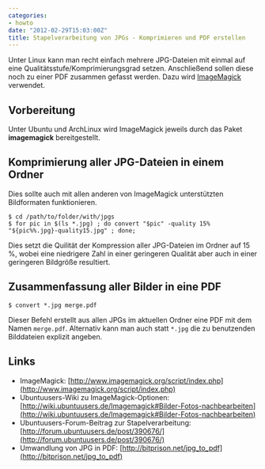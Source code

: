 ```yaml
---
categories:
- howto
date: "2012-02-29T15:03:00Z"
title: Stapelverarbeitung von JPGs - Komprimieren und PDF erstellen
---
```


Unter Linux kann man recht einfach mehrere JPG-Dateien mit einmal auf eine Qualitätsstufe/Komprimierungsgrad setzen. Anschließend sollen diese noch zu einer PDF zusammen gefasst werden. Dazu wird [ImageMagick](http://www.imagemagick.org/script/index.php) verwendet.

## Vorbereitung

Unter Ubuntu und ArchLinux wird ImageMagick jeweils durch das Paket **imagemagick** bereitgestellt.

## Komprimierung aller JPG-Dateien in einem Ordner

Dies sollte auch mit allen anderen von ImageMagick unterstützten Bildformaten funktionieren.

	$ cd /path/to/folder/with/jpgs
	$ for pic in $(ls *.jpg) ; do convert "$pic" -quality 15% "${pic%%.jpg}-quality15.jpg" ; done;

Dies setzt die Quilität der Kompression aller JPG-Dateien im Ordner auf 15 %, wobei eine niedrigere Zahl in einer geringeren Qualität aber auch in einer geringeren Bildgröße resultiert.

## Zusammenfassung aller Bilder in eine PDF

	$ convert *.jpg merge.pdf

Dieser Befehl erstellt aus allen JPGs im aktuellen Ordner eine PDF mit dem Namen `merge.pdf`. Alternativ kann man auch statt `*.jpg` die zu benutzenden Bilddateien explizit angeben.


## Links

 * ImageMagick: [http://www.imagemagick.org/script/index.php](http://www.imagemagick.org/script/index.php)
 * Ubuntuusers-Wiki zu ImageMagick-Optionen: [http://wiki.ubuntuusers.de/Imagemagick#Bilder-Fotos-nachbearbeiten](http://wiki.ubuntuusers.de/Imagemagick#Bilder-Fotos-nachbearbeiten)
 * Ubuntuusers-Forum-Beitrag zur Stapelverarbeitung: [http://forum.ubuntuusers.de/post/390676/](http://forum.ubuntuusers.de/post/390676/)
 * Umwandlung von JPG in PDF: [http://bitprison.net/jpg_to_pdf](http://bitprison.net/jpg_to_pdf)
